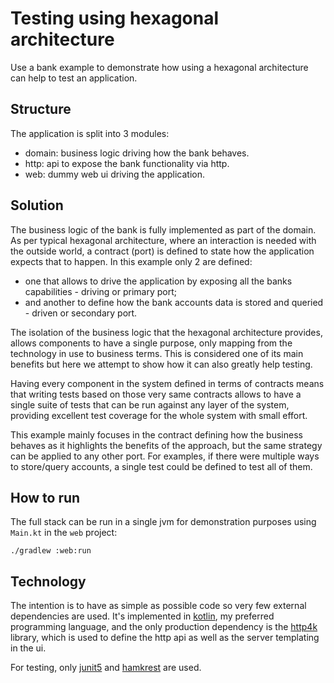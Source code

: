 # Testing using hexagonal architecture

Use a bank example to demonstrate how using a hexagonal architecture can help to test an application.

## Structure

The application is split into 3 modules:

- domain: business logic driving how the bank behaves.
- http: api to expose the bank functionality via http.
- web: dummy web ui driving the application.

## Solution

The business logic of the bank is fully implemented as part of the domain. As per typical hexagonal architecture, where
an interaction is needed with the outside world, a contract (port) is defined to state how the application expects that
to happen. In this example only 2 are defined:

- one that allows to drive the application by exposing all the banks capabilities - driving or primary port;
- and another to define how the bank accounts data is stored and queried - driven or secondary port.

The isolation of the business logic that the hexagonal architecture provides, allows components to have a single
purpose, only mapping from the technology in use to business terms. This is considered one of its main benefits but here
we attempt to show how it can also greatly help testing.

Having every component in the system defined in terms of contracts means that writing tests based on those very same
contracts allows to have a single suite of tests that can be run against any layer of the system, providing excellent
test coverage for the whole system with small effort.

This example mainly focuses in the contract defining how the business behaves as it highlights the benefits of the
approach, but the same strategy can be applied to any other port. For examples, if there were multiple ways to
store/query accounts, a single test could be defined to test all of them.

## How to run

The full stack can be run in a single jvm for demonstration purposes using `Main.kt` in the `web` project:
```shell
./gradlew :web:run
```

## Technology

The intention is to have as simple as possible code so very few external dependencies are used. It's implemented in
[kotlin](https://kotlinlang.org), my preferred programming language, and the only production dependency is the
[http4k](http://http4k.org/) library, which is used to define the http api as well as the server templating in the ui.

For testing, only [junit5](https://junit.org/junit5/) and [hamkrest](https://github.com/npryce/hamkrest) are used.